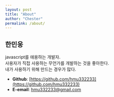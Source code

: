 ```yaml
---
layout: post
title: "About"
author: "Chester"
permalink: /about/
---
```


## 한민웅

javascript를 애용하는 개발자.  
사용자가 직접 사용하는 무언가를 개발하는 것을 좋아한다.  
내가 사용하기 위해 만드는 경우가 많다.

- **Github**: [https://github.com/hmu332233](https://github.com/hmu332233)
- **E-email**: hmu332233@gmail.com

